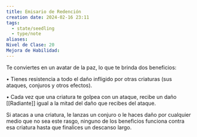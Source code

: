 ```yaml
---
title: Emisario de Redención
creation date: 2024-02-16 23:11
tags:
  - state/seedling
  - type/note
aliases: 
Nivel de Clase: 20
Mejora de Habilidad:
---
```

Te conviertes en un avatar de la paz, lo que te brinda dos beneficios:

• Tienes resistencia a todo el daño infligido por otras criaturas (sus ataques, conjuros y otros
efectos).

• Cada vez que una criatura te golpea con un ataque, recibe un daño [[Radiante]] igual a la mitad del
daño que recibes del ataque.

Si atacas a una criatura, le lanzas un conjuro o le haces daño por cualquier medio que no sea este
rasgo, ninguno de los beneficios funciona contra esa criatura hasta que finalices un descanso largo.



